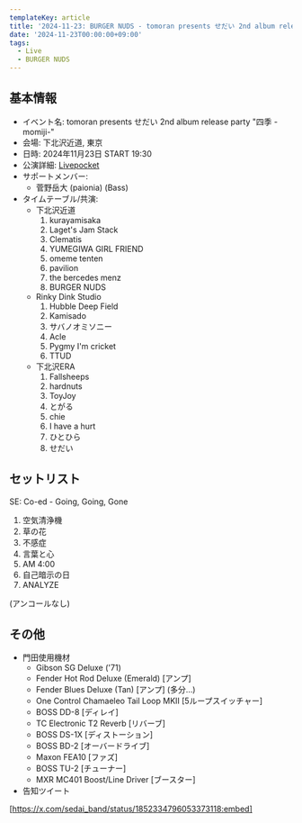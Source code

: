 ```yaml
---
templateKey: article
title: '2024-11-23: BURGER NUDS - tomoran presents せだい 2nd album release party \"四季 -momiji-\" at 下北沢近道'
date: '2024-11-23T00:00:00+09:00'
tags:
  - Live
  - BURGER NUDS
---
```

## 基本情報

* イベント名: tomoran presents せだい 2nd album release party "四季 -momiji-"
* 会場: 下北沢近道, 東京
* 日時: 2024年11月23日 START 19:30
* 公演詳細: [Livepocket](https://t.livepocket.jp/e/sedai1123)
* サポートメンバー:
  * 菅野岳大 (paionia) (Bass)
* タイムテーブル/共演:
  * 下北沢近道
    1. kurayamisaka
    1. Laget's Jam Stack
    1. Clematis
    1. YUMEGIWA GIRL FRIEND
    1. omeme tenten
    1. pavilion
    1. the bercedes menz
    1. BURGER NUDS
  * Rinky Dink Studio
    1. Hubble Deep Field
    1. Kamisado
    1. サバノオミソニー
    1. Acle
    1. Pygmy I'm cricket
    1. TTUD
  * 下北沢ERA
    1. Fallsheeps
    1. hardnuts
    1. ToyJoy
    1. とがる
    1. chie
    1. I have a hurt
    1. ひとひら
    1. せだい

## セットリスト

SE: Co-ed - Going, Going, Gone

1. 空気清浄機
1. 草の花
1. 不感症
1. 言葉と心
1. AM 4:00
1. 自己暗示の日
1. ANALYZE

(アンコールなし)

## その他

- 門田使用機材
  - Gibson SG Deluxe ('71)
  - Fender Hot Rod Deluxe (Emerald) [アンプ]
  - Fender Blues Deluxe (Tan) [アンプ] (多分…)
  - One Control Chamaeleo Tail Loop MKII [5ループスイッチャー]
  - BOSS DD-8 [ディレイ]
  - TC Electronic T2 Reverb [リバーブ]
  - BOSS DS-1X [ディストーション]
  - BOSS BD-2 [オーバードライブ]
  - Maxon FEA10 [ファズ]
  - BOSS TU-2 [チューナー]
  - MXR MC401 Boost/Line Driver [ブースター]
- 告知ツイート

[https://x.com/sedai_band/status/1852334796053373118:embed]


